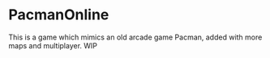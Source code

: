 # PacmanOnline
This is a game which mimics an old arcade game Pacman, added with more maps and multiplayer. WIP
